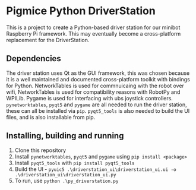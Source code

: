 # Pigmice Python DriverStation
This is a project to create a Python-based driver station for our minibot Raspberry Pi framework.
This may eventually become a cross-platform replacement for the DriverStation.

## Dependencies
The driver station uses Qt as the GUI framework, this was chosen because it is a well maintained and documented cross-platform toolkit with bindings for Python. NetworkTables is used for commnuicaing with the robot over wifi, NetworkTables is used for compatibility reasons with RobotPy and WPILib. Pygame is used for interfacing with ubs joystick controllers. `pynetworktables`, `pyqt5` and `pygame` are all needed to run the driver station, these can all be installed via `pip`. `pyqt5_tools` is also needed to build the UI files, and is also installable from pip.

## Installing, building and running
1. Clone this repository
2. Install `pynetworktables`, `pyqt5` and `pygame` using `pip install <package>`
3. Install `pyqt5_tools` with `pip install pyqt5_tools`
4. Build the UI - `pyuic5 .\driverstation_ui\driverstation_ui.ui -o .\driverstation_ui\driverstation_ui.py`
5. To run, use `python .\py_driverstation.py`